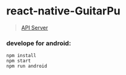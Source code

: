 # react-native-GuitarPu

> [API Server](https://github.com/sakuxz/GuitarPu-backend)

### develope for android:
```
npm install
npm start
npm run android
```
